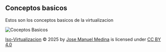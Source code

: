 ## Conceptos basicos

Estos son los conceptos basicos de la virtualizacion

![Coceptos Basicos](/img/foto1.jpg)

<a href="https://github.com/josemanuelmedina/ISO-Virtualizacion">Iso-Virtualizacion</a> © 2025 by <a href="https://github.com/josemanuelmedina">Jose Manuel Medina</a> is licensed under <a href="https://creativecommons.org/licenses/by/4.0/">CC BY 4.0</a><img src="https://mirrors.creativecommons.org/presskit/icons/cc.svg" alt="" style="max-width: 1em;max-height:1em;margin-left: .2em;"><img src="https://mirrors.creativecommons.org/presskit/icons/by.svg" alt="" style="max-width: 1em;max-height:1em;margin-left: .2em;">
